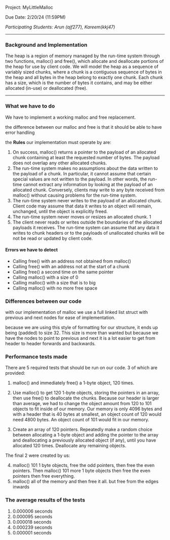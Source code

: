 Project: MyLittleMalloc

Due Date: 2/20/24 (11:59PM)

*Participating Students: Arun (ajf277), Kareem(kkj47)*

---
### Background and Implementation
The heap is a region of memory managed by the run-time system through two functions, malloc()
and free(), which allocate and deallocate portions of the heap for use by client code.
We will model the heap as a sequence of variably sized chunks, where a chunk is a contiguous
sequence of bytes in the heap and all bytes in the heap belong to exactly one chunk. Each chunk has
a size, which is the number of bytes it contains, and may be either allocated (in-use) or deallocated
(free).

---

### What we have to do
We have to implement a working malloc and free replacement.

the difference between our malloc and free is that it should be able to have error handling

the **Rules** our implementation must operate by are:
1. On success, malloc() returns a pointer to the payload of an allocated chunk containing at
least the requested number of bytes. The payload does not overlap any other allocated chunks.
2. The run-time system makes no assumptions about the data written to the payload of a chunk.
In particular, it cannot assume that certain special values are not written to the payload. In
other words, the run-time cannot extract any information by looking at the payload of an
allocated chunk. Conversely, clients may write to any byte received from malloc() without
causing problems for the run-time system.
3. The run-time system never writes to the payload of an allocated chunk. Client code may
assume that data it writes to an object will remain, unchanged, until the object is explicitly
freed.
4. The run-time system never moves or resizes an allocated chunk. 1
5. The client never reads or writes outside the boundaries of the allocated payloads it receives.
The run-time system can assume that any data it writes to chunk headers or to the payloads
of unallocated chunks will be not be read or updated by client code.

#### Errors we have to detect
- Calling free() with an address not obtained from malloc()
- Calling free() with an address not at the start of a chunk
- Calling free() a second time on the same pointer
- Calling malloc() with a size of 0
- Calling malloc() with a size that is to big
- Calling malloc() with no more free space


### Differences between our code
with our implementation of malloc we use a full linked list struct with previous and next nodes for ease of implementation.

because we are using this style of formatting for our structure, it ends up being (padded) to size 32. This size is more than wanted but because we have the nodes to point to previous and next it is a lot easier to get from header to header forwards and backwards.


### Performance tests made
There are 5 required tests that should be run on our code. 3 of which are provided:
1. malloc() and immediately free() a 1-byte object, 120 times.
2. Use malloc() to get 120 1-byte objects, storing the pointers in an array, then use free() to
deallocate the chunks. Because our header is larger than average, we had to change the object amount from 120 to 101 objects to fit inside of our memory. Our memory is only 4096 bytes and with a header that is 40 bytes at smallest, an object count of 120 would need 4800 bytes. An object count of 101 would fit in our memory.

3. Create an array of 120 pointers. Repeatedly make a random choice between allocating a 1-byte
object and adding the pointer to the array and deallocating a previously allocated object (if
any), until you have allocated 120 times. Deallocate any remaining objects.

The final 2 were created by us:

4. malloc() 101 1 byte objects, free the odd pointers, then free the even pointers. Then malloc() 101 more 1 byte objects then free the even pointers then free everything.
5. malloc() all of the memory and then free it all. but free from the edges inwards

### The average results of the tests

1. 0.000006 seconds
2. 0.000095 seconds
3. 0.000018 seconds
4. 0.000239 seconds
5. 0.000001 seconds


